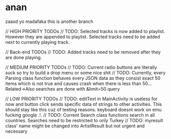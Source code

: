 # anan
zaaxd
yo madafaka
this is another branch


// HIGH PRIORITY TODOs
// TODO: Selected tracks is now added to playlist. However they are appended to playlist. Selected tracks need to be added next to currently playing track.

// Back-end TODOs
// TODO: Added tracks need to be removed after they are done playing.

// MEDIUM PRIORITY TODOs
// TODO: Current radio buttons are literally suck so try to build a drop menu or some nice shit
// TODO: Currently, every Parsing class function behaves every JSON data as they consist exact 50 items which is not true and causes crash when there is less than 50... Related->Also searches are done with &limit=50 query

// LOW PRIORITY TODOs
// TODO: editText in MainActivity is useless for now and button click sends specific data of strings to other activities. This should stay like this cuz of testing reasons. keyboard doesnt work on emu fucking google .!.
// TODO: Current Search class functions search in all countries. Searches need to be restricted to only Turkey
// TODO: myresult class' name might be changed into ArtistResult but not urgent and necessary

